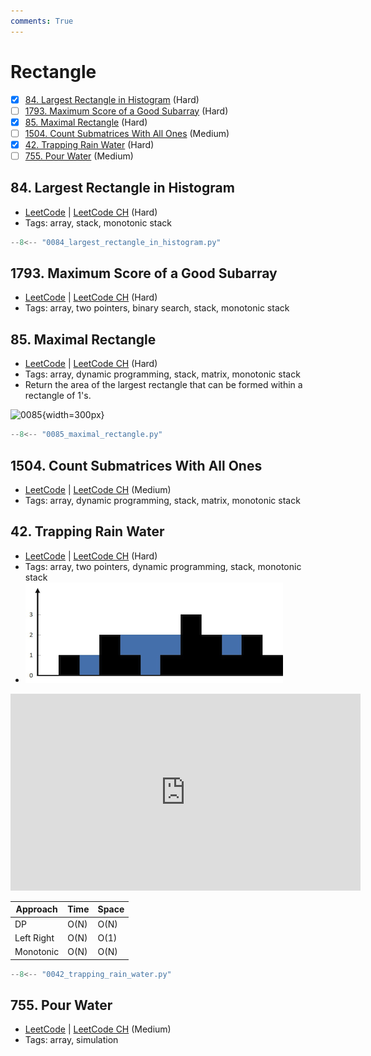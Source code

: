 ```yaml
---
comments: True
---
```


# Rectangle

- [x] [84. Largest Rectangle in Histogram](https://leetcode.cn/problems/largest-rectangle-in-histogram/) (Hard)
- [ ] [1793. Maximum Score of a Good Subarray](https://leetcode.cn/problems/maximum-score-of-a-good-subarray/) (Hard)
- [x] [85. Maximal Rectangle](https://leetcode.cn/problems/maximal-rectangle/) (Hard)
- [ ] [1504. Count Submatrices With All Ones](https://leetcode.cn/problems/count-submatrices-with-all-ones/) (Medium)
- [x] [42. Trapping Rain Water](https://leetcode.cn/problems/trapping-rain-water/) (Hard)
- [ ] [755. Pour Water](https://leetcode.cn/problems/pour-water/) (Medium)

## 84. Largest Rectangle in Histogram

-   [LeetCode](https://leetcode.com/problems/largest-rectangle-in-histogram/) | [LeetCode CH](https://leetcode.cn/problems/largest-rectangle-in-histogram/) (Hard)
-   Tags: array, stack, monotonic stack

```python title="84. Largest Rectangle in Histogram - Python Solution"
--8<-- "0084_largest_rectangle_in_histogram.py"
```

## 1793. Maximum Score of a Good Subarray

-   [LeetCode](https://leetcode.com/problems/maximum-score-of-a-good-subarray/) | [LeetCode CH](https://leetcode.cn/problems/maximum-score-of-a-good-subarray/) (Hard)
-   Tags: array, two pointers, binary search, stack, monotonic stack

## 85. Maximal Rectangle

-   [LeetCode](https://leetcode.com/problems/maximal-rectangle/) | [LeetCode CH](https://leetcode.cn/problems/maximal-rectangle/) (Hard)
-   Tags: array, dynamic programming, stack, matrix, monotonic stack
-   Return the area of the largest rectangle that can be formed within a rectangle of 1's.

![0085](https://assets.leetcode.com/uploads/2020/09/14/maximal.jpg){width=300px}

```python title="85. Maximal Rectangle - Python Solution"
--8<-- "0085_maximal_rectangle.py"
```

## 1504. Count Submatrices With All Ones

-   [LeetCode](https://leetcode.com/problems/count-submatrices-with-all-ones/) | [LeetCode CH](https://leetcode.cn/problems/count-submatrices-with-all-ones/) (Medium)
-   Tags: array, dynamic programming, stack, matrix, monotonic stack

## 42. Trapping Rain Water

-   [LeetCode](https://leetcode.com/problems/trapping-rain-water/) | [LeetCode CH](https://leetcode.cn/problems/trapping-rain-water/) (Hard)
-   Tags: array, two pointers, dynamic programming, stack, monotonic stack
-   ![42](../assets/0042.png)

<iframe width="560" height="315" src="https://www.youtube.com/embed/ZI2z5pq0TqA?si=OEYg01dbmzvmtIwZ" title="YouTube video player" frameborder="0" allow="accelerometer; autoplay; clipboard-write; encrypted-media; gyroscope; picture-in-picture; web-share" referrerpolicy="strict-origin-when-cross-origin" allowfullscreen></iframe>

| Approach   | Time | Space |
| ---------- | ---- | ----- |
| DP         | O(N) | O(N)  |
| Left Right | O(N) | O(1)  |
| Monotonic  | O(N) | O(N)  |

```python title="42. Trapping Rain Water - Python Solution"
--8<-- "0042_trapping_rain_water.py"
```

## 755. Pour Water

-   [LeetCode](https://leetcode.com/problems/pour-water/) | [LeetCode CH](https://leetcode.cn/problems/pour-water/) (Medium)
-   Tags: array, simulation
